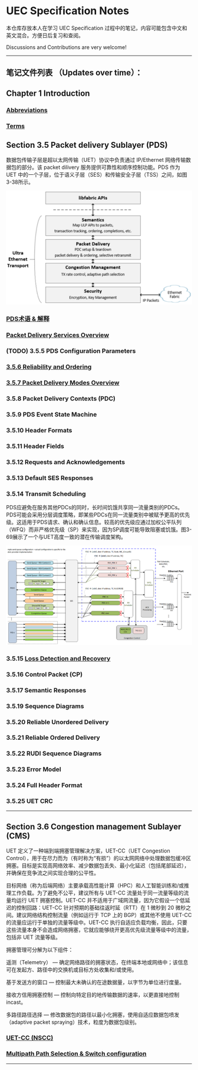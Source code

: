 # UEC Specification Notes

本仓库存放本人在学习 UEC Specification 过程中的笔记，内容可能包含中文和英文混合。方便日后复习和查阅。

Discussions and Contributions are very welcome!

---

## 笔记文件列表 （Updates over time）：

## Chapter 1 Introduction
### [Abbreviations](Notes/Abbreviation.md)
### [Terms](Notes/Terms.md)

## Section 3.5 Packet delivery Sublayer (PDS)

数据包传输子层是超以太网传输（UET）协议中负责通过 IP/Ethernet 网络传输数据包的部分。该 packet dilivery 服务提供可靠性和顺序控制功能。PDS 作为 UET 中的一个子层，位于语义子层（SES）和传输安全子层（TSS）之间，如图3-38所示。

![Figure 3-38 - PDS High-Level Architecture Diagram](Figures/Figure-3-38-PDS_High-Level_Architecture_Diagram.png)

### [PDS术语 & 解释](Notes/PDS-Terms.md)
### [Packet Delivery Services Overview](Notes/PDS.md)
### (TODO) 3.5.5 PDS Configuration Parameters
### [3.5.6 Reliability and Ordering](Notes/Reliability.md)
### [3.5.7 Packet Delivery Modes Overview](Notes/Packet-delivery-modes-overview.md)
### 3.5.8 Packet Delivery Contexts (PDC)
### 3.5.9 PDS Event State Machine
### 3.5.10 Header Formats
### 3.5.11 Header Fields
### 3.5.12 Requests and Acknowledgements
### 3.5.13 Default SES Responses
### 3.5.14 Transmit Scheduling

PDS应避免在服务其他PDCs的同时，长时间饥饿共享同一流量类别的PDCs。PDS可能会采用分层调度策略，即某些PDCs在同一流量类别中被赋予更高的优先级。这适用于PDS请求、确认和确认信息。较高的优先级应通过加权公平队列（WFQ）而非严格优先级（SP）来实现，因为SP调度可能导致阻塞或饥饿。图3-69展示了一个与UET高度一致的潜在传输调度架构。

![Figure 3-69 - Example Transmit Scheduler](Figures/Figure-3-69.png)

### 3.5.15 [Loss Detection and Recovery](Notes/LossDetection.md)


### 3.5.16 Control Packet (CP)


### 3.5.17 Semantic Responses


### 3.5.19 Sequence Diagrams


### 3.5.20 Reliable Unordered Delivery


### 3.5.21 Reliable Ordered Delivery


### 3.5.22 RUDI Sequence Diagrams


### 3.5.23 Error Model


### 3.5.24 Full Header Format


### 3.5.25 UET CRC

---

## Section 3.6 Congestion management Sublayer (CMS)

UET 定义了一种端到端拥塞管理解决方案，UET-CC（UET Congestion Control），用于在尽力而为（有时称为“有损”）的以太网网络中处理数据包缓冲区拥塞。目标是实现高网络效率、减少数据包丢失、最小化延迟（包括尾部延迟），并确保在竞争流之间实现合理的公平性。

目标网络（称为后端网络）主要承载高性能计算（HPC）和人工智能训练和/或推理工作负载。为了避免不公平，建议所有与 UET-CC 流量处于同一流量等级的流量均运行 UET 拥塞控制。UET-CC 并不适用于广域网流量，因为它假设一个低延迟的控制回路：UET-CC 针对预期的基础往返时延（RTT）在 1 微秒到 20 微秒之间。建议网络结构控制流量（例如运行于 TCP 上的 BGP）或其他不使用 UET-CC 的流量应运行于单独的流量等级中。UET-CC 执行自适应负载均衡，因此，只要这些流量本身不会造成网络拥塞，它就应能够绕开更高优先级流量等级中的流量，包括非 UET 流量等级。

拥塞管理可分解为以下组件：

遥测（Telemetry） — 确定网络路径的拥塞状态，在终端本地或网络中；该信息可在发起方、路径中的交换机或目标方处收集和/或使用。

基于发送方的窗口 — 控制最大未确认的在途数据量，以字节为单位进行度量。

接收方信用拥塞控制 — 控制向特定目的地传输数据的速率，以更直接地控制 incast。

多路径路径选择 — 修改数据包的路径以最小化拥塞，使用自适应数据包喷发（adaptive packet spraying）技术，粒度为数据包级别。

### [UET-CC (NSCC)](Notes/UET-CC.md)  
### [Multipath Path Selection & Switch configuration](Notes/multipath.md)

---

